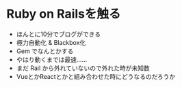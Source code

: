 # Ruby on Railsを触る

* ほんとに10分でブログができる
* 極力自動化 & Blackbox化
* Gem でなんとかする
* やはり動くまでは最速……
* まだ Rail から外れていないので外れた時が未知数
* VueとかReactとかと組み合わせた時にどうなるのだろうか
